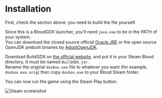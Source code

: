 # Installation

First, check the section above: you need to build the file yourself.

Since this is a BloodGDX launcher, you'll need `java.exe` to be in the PATH of your system. \
You can download the closed source official [Oracle JRE](https://www.java.com/download/) or the open source OpenJDK prebuilt binaries by [AdoptOpenJDK](https://adoptopenjdk.net/).

Download BuildGDX on [the official website](https://m210.duke4.net/), and put it in your Steam Blood directory.
It must be named `BuildGDX.jar`. \
Rename the original `dosbox.exe` file to whatever you want (for example, `dosbox.exe.orig`) then copy `dosbox.exe` to your Blood Steam folder.

You can now run the game using the Steam Play button.

![Steam screenshot](../../../.images/Steam_screenshot.png)
